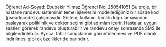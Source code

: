 Öğrenci Ad-Soyad: Ebubekir Yılmaz
Öğrenci No: 250541051
Bu proje, bir hastane randevu sisteminin temel işlevlerini modellediğimiz bir sözde kod (pseudocode) çalışmasıdır. Sistem, kullanıcı kimlik doğrulamasından başlayarak poliklinik ve doktor seçimi gibi adımları içerir. Hastalar, uygun saatleri görerek randevu oluşturabilir ve randevu onayı sonrasında SMS ile bilgilendirilebilir. Ayrıca, tahlil sonuçlarının görüntülenmesi ve PDF olarak indirilmesi gibi ek özellikler de barındırır.
